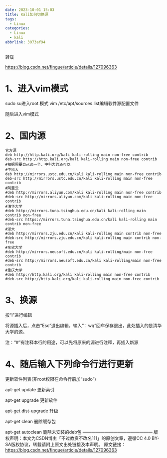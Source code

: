 ```yaml
---
date: 2023-10-01 15:03
title: Kali如何切换源
tags:
  - Linux
categories:
  - Linux
  - kali
abbrlink: 3073af94
---
```


转载  

https://blog.csdn.net/fingue/article/details/127096363



# 1、进入vim模式

sudo su进入root 模式
vim /etc/apt/sources.list编辑软件源配置文件

随后进入vim模式

# 2、国内源

```
官方源
deb http://http.kali.org/kali kali-rolling main non-free contrib
deb-src http://http.kali.org/kali kali-rolling main non-free contrib
#根据需要自己选一个，中科大的还可以
#中科大
deb http://mirrors.ustc.edu.cn/kali kali-rolling main non-free contrib
deb-src http://mirrors.ustc.edu.cn/kali kali-rolling main non-free contrib
#阿里云
#deb http://mirrors.aliyun.com/kali kali-rolling main non-free contrib
#deb-src http://mirrors.aliyun.com/kali kali-rolling main non-free contrib
#清华大学
#deb http://mirrors.tuna.tsinghua.edu.cn/kali kali-rolling main contrib non-free
#deb-src https://mirrors.tuna.tsinghua.edu.cn/kali kali-rolling main contrib non-free
#浙大
#deb http://mirrors.zju.edu.cn/kali kali-rolling main contrib non-free
#deb-src http://mirrors.zju.edu.cn/kali kali-rolling main contrib non-free
#东软大学
#deb http://mirrors.neusoft.edu.cn/kali kali-rolling/main non-free contrib
#deb-src http://mirrors.neusoft.edu.cn/kali kali-rolling/main non-free contrib
#重庆大学
#deb http://http.kali.org/kali kali-rolling main non-free contrib
#deb-src http://http.kali.org/kali kali-rolling main non-free contrib
```

# 3、换源

按“i”进行编辑

将源插入后，点击“Esc”退出编辑，输入“：wq”回车保存退出，此处插入的是清华大学的源。

注：“#”有注释本行的用途，可以先将原来的源进行注释，再插入新源

# 4、随后输入下列命令行进行更新

更新软件列表(非root权限在命令行前加“sudo”)

apt-get update 更新索引

apt-get upgrade 更新软件

apt-get dist-upgrade 升级

apt-get clean 删除缓存包

apt-get autoclean 删除未安装的deb包
————————————————
版权声明：本文为CSDN博主「不过教资不改名111」的原创文章，遵循CC 4.0 BY-SA版权协议，转载请附上原文出处链接及本声明。
原文链接：https://blog.csdn.net/fingue/article/details/127096363